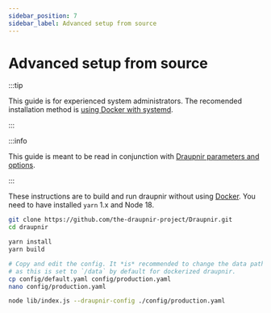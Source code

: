 ```yaml
---
sidebar_position: 7
sidebar_label: Advanced setup from source
---
```


# Advanced setup from source

:::tip

This guide is for experienced system administrators.
The recomended installation method is [using Docker with systemd](./systemd).

:::

:::info

This guide is meant to be read in conjunction with [Draupnir parameters and options](./starting_draupnir).

:::

These instructions are to build and run draupnir without using [Docker](./setup_docker.md).
You need to have installed `yarn` 1.x and Node 18.

```bash
git clone https://github.com/the-draupnir-project/Draupnir.git
cd draupnir

yarn install
yarn build

# Copy and edit the config. It *is* recommended to change the data path,
# as this is set to `/data` by default for dockerized draupnir.
cp config/default.yaml config/production.yaml
nano config/production.yaml

node lib/index.js --draupnir-config ./config/production.yaml
```
